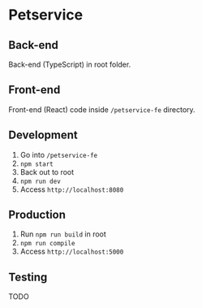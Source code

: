 # Petservice

## Back-end
Back-end (TypeScript) in root folder.

## Front-end
Front-end (React) code inside `/petservice-fe` directory.

## Development
1. Go into `/petservice-fe`
2. `npm start`
3. Back out to root
4. `npm run dev`
5. Access `http://localhost:8080`

## Production
1. Run `npm run build` in root
2. `npm run compile`
3. Access `http://localhost:5000`

## Testing
TODO

